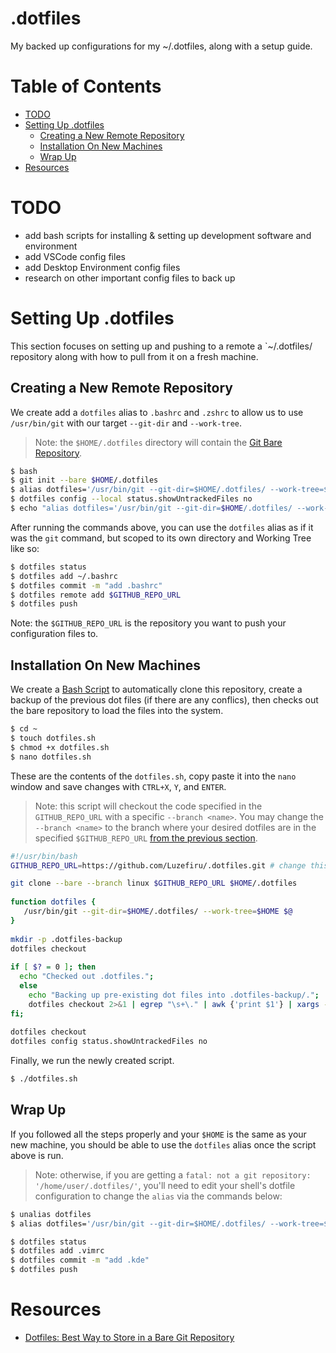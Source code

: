 # .dotfiles
 
My backed up configurations for my ~/.dotfiles, along with a setup guide.

# Table of Contents

- [TODO](https://github.com/Luzefiru/.dotfiles/tree/main#todo)
- [Setting Up .dotfiles](https://github.com/Luzefiru/.dotfiles/tree/main#setting-up-dotfiles)
   - [Creating a New Remote Repository](https://github.com/Luzefiru/.dotfiles/tree/main#creating-a-new-remote-repository)
   - [Installation On New Machines](https://github.com/Luzefiru/.dotfiles/tree/main#installation-on-new-machines)
   - [Wrap Up](https://github.com/Luzefiru/.dotfiles/tree/main#wrap-up)
- [Resources](https://github.com/Luzefiru/.dotfiles/tree/main#resources)

# TODO

- add bash scripts for installing & setting up development software and environment
- add VSCode config files
- add Desktop Environment config files
- research on other important config files to back up

# Setting Up .dotfiles

This section focuses on setting up and pushing to a remote a `~/.dotfiles/ repository along with how to pull from it on a fresh machine.
 
## Creating a New Remote Repository
 
We create add a `dotfiles` alias to `.bashrc` and `.zshrc` to allow us to use `/usr/bin/git` with our target `--git-dir` and `--work-tree`.
 
> Note: the `$HOME/.dotfiles` directory will contain the [Git Bare Repository](https://stackoverflow.com/questions/5540883/whats-the-practical-difference-between-a-bare-and-non-bare-repository).
 
```bash
$ bash
$ git init --bare $HOME/.dotfiles
$ alias dotfiles='/usr/bin/git --git-dir=$HOME/.dotfiles/ --work-tree=$HOME'
$ dotfiles config --local status.showUntrackedFiles no
$ echo "alias dotfiles='/usr/bin/git --git-dir=$HOME/.dotfiles/ --work-tree=$HOME'" >> $HOME/.bashrc
```
 
After running the commands above, you can use the `dotfiles` alias as if it was the `git` command, but scoped to its own directory and Working Tree like so:
 
```bash
$ dotfiles status
$ dotfiles add ~/.bashrc
$ dotfiles commit -m "add .bashrc"
$ dotfiles remote add $GITHUB_REPO_URL
$ dotfiles push
```

Note: the `$GITHUB_REPO_URL` is the repository you want to push your configuration files to.
 
## Installation On New Machines
 
We create a [Bash Script](https://devhints.io/bash) to automatically clone this repository, create a backup of the previous dot files (if there are any conflics), then checks out the bare repository to load the files into the system.
 
```bash
$ cd ~
$ touch dotfiles.sh
$ chmod +x dotfiles.sh
$ nano dotfiles.sh
```
 
These are the contents of the `dotfiles.sh`, copy paste it into the `nano` window and save changes with `CTRL+X`, `Y`, and `ENTER`.

> Note: this script will checkout the code specified in the `GITHUB_REPO_URL` with a specific `--branch <name>`. You may change the `--branch <name>` to the branch where your desired dotfiles are in the specified `$GITHUB_REPO_URL` [from the previous section](https://github.com/Luzefiru/.dotfiles/tree/main#starting-from-scratch).
 
```bash
#!/usr/bin/bash
GITHUB_REPO_URL=https://github.com/Luzefiru/.dotfiles.git # change this to the $GITHUB_REPO_URL you used earlier

git clone --bare --branch linux $GITHUB_REPO_URL $HOME/.dotfiles
 
function dotfiles {
   /usr/bin/git --git-dir=$HOME/.dotfiles/ --work-tree=$HOME $@
}
 
mkdir -p .dotfiles-backup
dotfiles checkout
 
if [ $? = 0 ]; then
  echo "Checked out .dotfiles.";
  else
    echo "Backing up pre-existing dot files into .dotfiles-backup/.";
    dotfiles checkout 2>&1 | egrep "\s+\." | awk {'print $1'} | xargs -I{} mv {} .dotfiles-backup/{}
fi;
 
dotfiles checkout
dotfiles config status.showUntrackedFiles no
```
 
Finally, we run the newly created script.
 
```bash
$ ./dotfiles.sh
```

## Wrap Up

If you followed all the steps properly and your `$HOME` is the same as your new machine, you should be able to use the `dotfiles` alias once the script above is run.

> Note: otherwise, if you are getting a `fatal: not a git repository: '/home/user/.dotfiles/'`, you'll need to edit your shell's dotfile configuration to change the `alias` via the commands below:
 
```bash
$ unalias dotfiles
$ alias dotfiles='/usr/bin/git --git-dir=$HOME/.dotfiles/ --work-tree=$HOME'

$ dotfiles status
$ dotfiles add .vimrc
$ dotfiles commit -m "add .kde"
$ dotfiles push
```
 
# Resources
 
- [Dotfiles: Best Way to Store in a Bare Git Repository](https://www.atlassian.com/git/tutorials/dotfiles)
